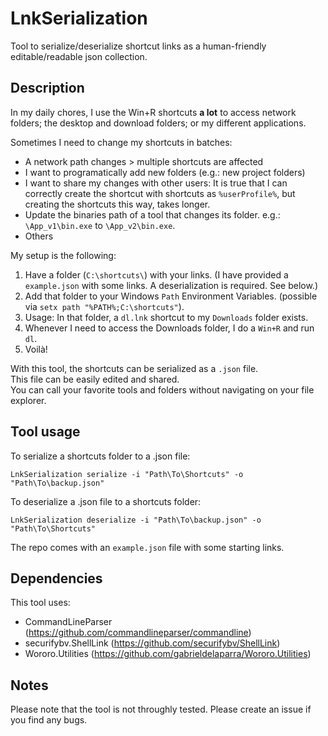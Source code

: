 # LnkSerialization

Tool to serialize/deserialize shortcut links as a human-friendly editable/readable json collection.

## Description

In my daily chores, I use the Win+R shortcuts **a lot** to access network folders; the desktop and download folders; or my different applications.

Sometimes I need to change my shortcuts in batches:

- A network path changes > multiple shortcuts are affected
- I want to programatically add new folders (e.g.: new project folders)
- I want to share my changes with other users: It is true that I can correctly create the shortcut with shortcuts as `%userProfile%`, but creating the shortcuts this way, takes longer.
- Update the binaries path of a tool that changes its folder. e.g.: `\App_v1\bin.exe` to `\App_v2\bin.exe`.
- Others

My setup is the following:

1. Have a folder (`C:\shortcuts\`) with your links. (I have provided a `example.json` with some links. A deserialization is required. See below.)
2. Add that folder to your Windows `Path` Environment Variables. (possible via `setx path "%PATH%;C:\shortcuts"`).
3. Usage: In that folder, a `dl.lnk` shortcut to my `Downloads` folder exists.
4. Whenever I need to access the Downloads folder, I do a `Win+R` and run `dl`.
5. Voilà!

With this tool, the shortcuts can be serialized as a `.json` file.\
This file can be easily edited and shared.\
You can call your favorite tools and folders without navigating on your file explorer.

## Tool usage

To serialize a shortcuts folder to a .json file:

```
LnkSerialization serialize -i "Path\To\Shortcuts" -o "Path\To\backup.json"
```

To deserialize a .json file to a shortcuts folder:

```
LnkSerialization deserialize -i "Path\To\backup.json" -o "Path\To\Shortcuts"
```

The repo comes with an `example.json` file with some starting links.

## Dependencies

This tool uses:

- CommandLineParser (https://github.com/commandlineparser/commandline)
- securifybv.ShellLink (https://github.com/securifybv/ShellLink)
- Wororo.Utilities (https://github.com/gabrieldelaparra/Wororo.Utilities)

## Notes

Please note that the tool is not throughly tested.
Please create an issue if you find any bugs.
